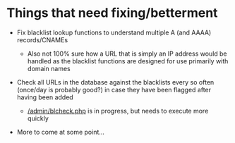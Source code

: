 # Things that need fixing/betterment

* Fix blacklist lookup functions to understand multiple A (and AAAA) records/CNAMEs
	* Also not 100% sure how a URL that is simply an IP address would be handled as the blacklist functions are designed for use primarily with domain names

* Check all URLs in the database against the blacklists every so often (once/day is probably good?) in case they have been flagged after having been added
	* [/admin/blcheck.php](https://github.com/ericoc/gawsh/blob/master/admin/blcheck.php) is in progress, but needs to execute more quickly

* More to come at some point...

